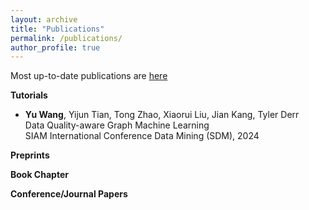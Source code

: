 ```yaml
---
layout: archive
title: "Publications"
permalink: /publications/
author_profile: true
---
```

Most up-to-date publications are [here](https://yuwvandy.github.io/_pages/2023_CV_Yu_Wang.pdf#nameddest=PUBLICATIONS)

**Tutorials**
- **Yu Wang**, Yijun Tian, Tong Zhao, Xiaorui Liu, Jian Kang, Tyler Derr
  <br>Data Quality-aware Graph Machine Learning
  <br>SIAM International Conference Data Mining (SDM), 2024

**Preprints**


**Book Chapter**


**Conference/Journal Papers**

